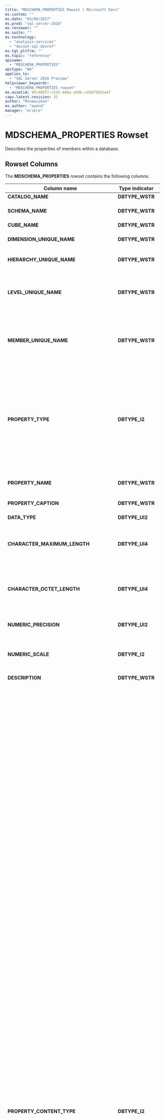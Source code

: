 ```yaml
---
title: "MDSCHEMA_PROPERTIES Rowset | Microsoft Docs"
ms.custom: ""
ms.date: "03/06/2017"
ms.prod: "sql-server-2016"
ms.reviewer: ""
ms.suite: ""
ms.technology: 
  - "analysis-services"
  - "docset-sql-devref"
ms.tgt_pltfrm: ""
ms.topic: "reference"
apiname: 
  - "MDSCHEMA_PROPERTIES"
apitype: "NA"
applies_to: 
  - "SQL Server 2016 Preview"
helpviewer_keywords: 
  - "MDSCHEMA_PROPERTIES rowset"
ms.assetid: 95c480f7-c525-44ba-a59b-cd36f5855a4f
caps.latest.revision: 31
author: "Minewiskan"
ms.author: "owend"
manager: "erikre"
---
```

# MDSCHEMA_PROPERTIES Rowset
  Describes the properties of members within a database.  
  
## Rowset Columns  
 The **MDSCHEMA_PROPERTIES** rowset contains the following columns.  
  
|Column name|Type indicator|Length|Description|  
|-----------------|--------------------|------------|-----------------|  
|**CATALOG_NAME**|**DBTYPE_WSTR**||The name of the database.|  
|**SCHEMA_NAME**|**DBTYPE_WSTR**||The name of the schema to which this property belongs. **NULL** if the provider does not support schemas.|  
|**CUBE_NAME**|**DBTYPE_WSTR**||The name of the cube.|  
|**DIMENSION_UNIQUE_NAME**|**DBTYPE_WSTR**||The unique name of the dimension. For providers that generate unique names by qualification, each component of this name is delimited.|  
|**HIERARCHY_UNIQUE_NAME**|**DBTYPE_WSTR**||The unique name of the hierarchy. For providers that generate unique names by qualification, each component of this name is delimited.|  
|**LEVEL_UNIQUE_NAME**|**DBTYPE_WSTR**||The unique name of the level to which this property belongs. If the provider does not support named levels, it should return the **DIMENSION_UNIQUE_NAME** value for this field. For providers that generate unique names by qualification, each component of this name is delimited.|  
|**MEMBER_UNIQUE_NAME**|**DBTYPE_WSTR**||The unique name of the member to which the property belongs. Used for data stores that do not support named levels or have properties on a member-by-member basis. If the property applies to all members in a level, this column is **NULL**. For providers that generate unique names by qualification, each component of this name is delimited.|  
|**PROPERTY_TYPE**|**DBTYPE_I2**||A bitmap that specifies the type of the property:<br /><br /> **MDPROP_MEMBER** (**1**) identifies a property of a member. This property can be used in the DIMENSION PROPERTIES clause of the SELECT statement.<br /><br /> **MDPROP_CELL** (**2**) identifies a property of a cell. This property can be used in the CELL PROPERTIES clause that occurs at the end of the SELECT statement.<br /><br /> **MDPROP_SYSTEM** (**4**) identifies an internal property.<br /><br /> **MDPROP_BLOB** (**8**) identifies a property which contains a binary large object (blob).|  
|**PROPERTY_NAME**|**DBTYPE_WSTR**||The name of the property. If the key for the property is the same as the name for the property, **PROPERTY_NAME** will be blank.|  
|**PROPERTY_CAPTION**|**DBTYPE_WSTR**||A label or caption associated with the property, used primarily for display purposes. Returns **PROPERTY_NAME** if a caption does not exist.|  
|**DATA_TYPE**|**DBTYPE_UI2**||The data type of the property.|  
|**CHARACTER_MAXIMUM_LENGTH**|**DBTYPE_UI4**||The maximum possible length of the property, if it is a character, binary, or bit type.<br /><br /> Zero indicates there is no defined maximum length.<br /><br /> Returns **NULL** for all other data types.|  
|**CHARACTER_OCTET_LENGTH**|**DBTYPE_UI4**||The maximum possible length (in bytes) of the property, if it is a character or binary type.<br /><br /> Zero indicates there is no defined maximum length.<br /><br /> Returns **NULL** for all other data types.|  
|**NUMERIC_PRECISION**|**DBTYPE_UI2**||The maximum precision of the property, if it is a numeric data type.<br /><br /> Returns **NULL** for all other data types.|  
|**NUMERIC_SCALE**|**DBTYPE_I2**||The number of digits to the right of the decimal point, if it is a **DBTYPE_NUMERIC** or **DBTYPE_DECIMAL** type.<br /><br /> Returns **NULL** for all other data types.|  
|**DESCRIPTION**|**DBTYPE_WSTR**||A human readable description of the property. **NULL** if no description exists.|  
|**PROPERTY_CONTENT_TYPE**|**DBTYPE_I2**||The type of the property. Can be one of the following enumerations:<br /><br /> **MD_PROPTYPE_REGULAR** (**0x00**)<br /><br /> **MD_PROPTYPE_ID** (**0x01**)<br /><br /> **MD_PROPTYPE_RELATION_TO_PARENT** (**0x02**)<br /><br /> **MD_PROPTYPE_ROLLUP_OPERATOR** (**0x03**)<br /><br /> **MD_PROPTYPE_ORG_TITLE** (**0x11**)<br /><br /> **MD_PROPTYPE_CAPTION** (**0x21**)<br /><br /> **MD_PROPTYPE_CAPTION_SHORT** (**0x22**)<br /><br /> **MD_PROPTYPE_CAPTION_DESCRIPTION** (**0x23**)<br /><br /> **MD_PROPTYPE_CAPTION_ABREVIATION** (**0x24**)<br /><br /> **MD_PROPTYPE_WEB_URL** (**0x31**)<br /><br /> **MD_PROPTYPE_WEB_HTML** (**0x32**)<br /><br /> **MD_PROPTYPE_WEB_XML_OR_XSL** (**0x33**)<br /><br /> **MD_PROPTYPE_WEB_MAIL_ALIAS** (**0x34**)<br /><br /> **MD_PROPTYPE_ADDRESS** (**0x41**)<br /><br /> **MD_PROPTYPE_ADDRESS_STREET** (**0x42**)<br /><br /> **MD_PROPTYPE_ADDRESS_HOUSE** (**0x43**)<br /><br /> **MD_PROPTYPE_ADDRESS_CITY** (**0x44**)<br /><br /> **MD_PROPTYPE_ADDRESS_STATE_OR_PROVINCE** (**0x45**)<br /><br /> **MD_PROPTYPE_ADDRESS_ZIP** (**0x46**)<br /><br /> **MD_PROPTYPE_ADDRESS_QUARTER** (**0x47**)<br /><br /> **MD_PROPTYPE_ADDRESS_COUNTRY** (**0x48**)<br /><br /> **MD_PROPTYPE_ADDRESS_BUILDING** (**0x49**)<br /><br /> **MD_PROPTYPE_ADDRESS_ROOM** (**0x4A**)<br /><br /> **MD_PROPTYPE_ADDRESS_FLOOR** (**0x4B**)<br /><br /> **MD_PROPTYPE_ADDRESS_FAX** (**0x4C**)<br /><br /> **MD_PROPTYPE_ADDRESS_PHONE** (**0x4D**)<br /><br /> **MD_PROPTYPE_GEO_CENTROID_X** (**0x61**)<br /><br /> **MD_PROPTYPE_GEO_CENTROID_Y** (**0x62**)<br /><br /> **MD_PROPTYPE_GEO_CENTROID_Z** (**0x63**)<br /><br /> **MD_PROPTYPE_GEO_BOUNDARY_TOP** (**0x64**)<br /><br /> **MD_PROPTYPE_GEO_BOUNDARY_LEFT** (**0x65**)<br /><br /> **MD_PROPTYPE_GEO_BOUNDARY_BOTTOM** (**0x66**)<br /><br /> **MD_PROPTYPE_GEO_BOUNDARY_RIGHT** (**0x67**)<br /><br /> **MD_PROPTYPE_GEO_BOUNDARY_FRONT** (**0x68**)<br /><br /> **MD_PROPTYPE_GEO_BOUNDARY_REAR** (**0x69**)<br /><br /> **MD_PROPTYPE_GEO_BOUNDARY_POLYGON** (**0x6A**)<br /><br /> **MD_PROPTYPE_PHYSICAL_SIZE** (**0x71**)<br /><br /> **MD_PROPTYPE_PHYSICAL_COLOR** (**0x72**)<br /><br /> **MD_PROPTYPE_PHYSICAL_WEIGHT** (**0x73**)<br /><br /> **MD_PROPTYPE_PHYSICAL_HEIGHT** (**0x74**)<br /><br /> **MD_PROPTYPE_PHYSICAL_WIDTH** (**0x75**)<br /><br /> **MD_PROPTYPE_PHYSICAL_DEPTH** (**0x76**)<br /><br /> **MD_PROPTYPE_PHYSICAL_VOLUME** (**0x77**)<br /><br /> **MD_PROPTYPE_PHYSICAL_DENSITY** (**0x78**)<br /><br /> **MD_PROPTYPE_PERSON_FULL_NAME** (**0x82**)<br /><br /> **MD_PROPTYPE_PERSON_FIRST_NAME** (**0x83**)<br /><br /> **MD_PROPTYPE_PERSON_LAST_NAME** (**0x84**)<br /><br /> **MD_PROPTYPE_PERSON_MIDDLE_NAME** (**0x85**)<br /><br /> **MD_PROPTYPE_PERSON_DEMOGRAPHIC** (**0x86**)<br /><br /> **MD_PROPTYPE_PERSON_CONTACT** (**0x87**)<br /><br /> **MD_PROPTYPE_QTY_RANGE_LOW** (**0x91**)<br /><br /> **MD_PROPTYPE_QTY_RANGE_HIGH** (**0x92**)<br /><br /> **MD_PROPTYPE_FORMATTING_COLOR** (**0xA1**)<br /><br /> **MD_PROPTYPE_FORMATTING_ORDER** (**0xA2**)<br /><br /> **MD_PROPTYPE_FORMATTING_FONT** (**0xA3**)<br /><br /> **MD_PROPTYPE_FORMATTING_FONT_EFFECTS** (**0xA4**)<br /><br /> **MD_PROPTYPE_FORMATTING_FONT_SIZE** (**0xA5**)<br /><br /> **MD_PROPTYPE_FORMATTING_SUB_TOTAL** (**0xA6**)<br /><br /> **MD_PROPTYPE_DATE** (**0xB1**)<br /><br /> **MD_PROPTYPE_DATE_START** (**0xB2**)<br /><br /> **MD_PROPTYPE_DATE_ENDED** (**0xB3**)<br /><br /> **MD_PROPTYPE_DATE_CANCELED** (**0xB4**)<br /><br /> **MD_PROPTYPE_DATE_MODIFIED** (**0xB5**)<br /><br /> **MD_PROPTYPE_DATE_DURATION** (**0xB6**)<br /><br /> **MD_PROPTYPE_VERSION** (**0xC1**)|  
|**SQL_COLUMN_NAME**|**DBTYPE_WSTR**||The name of the property used in SQL queries from the cube dimension or database dDimension.|  
|**LANGUAGE**|**DBTYPE_UI2**||The translation expressed as an **LCID**. Only valid for property translations.|  
|**PROPERTY_ORIGIN**|**DBTYPE_UI2**||Identifies the type of hierarchy that the property applies to:<br /><br /> **MD_USER_DEFINED** (**1**) indicates the property is on a user defined hierarchy<br /><br /> **MD_SYSTEM_ENABLED** (**2**) indicates the property is on an attribute hierarchy<br /><br /> **MD_SYSTEM_DISABLED** (**4**) indicates the property is on an attribute hierarchy that is not enabled.|  
|**PROPERTY_ATTRIBUTE_HIERARCHY_NAME**|**DBTYPE_WSTR**||The name of the attribute hierarchy sourcing this property.|  
|**PROPERTY_CARDINALITY**|**DBTYPE_WSTR**||The cardinality of the property. Possible values include the following strings:<br /><br /> **ONE**<br /><br /> **MANY**|  
|**MIME_TYPE**|**DBTYPE_WSTR**||The mime type for binary large objects (BLOBs).|  
|**PROPERTY_IS_VISIBLE**|**DBTYPE_BOOL**||A Boolean that indicates whether the property is visible.<br /><br /> **TRUE** if the property is visible; otherwise, **FALSE**.|  
  
 This schema rowset is not sorted.  
  
## Restriction Columns  
 The **MDSCHEMA_PROPERTIES** rowset can be restricted on the columns listed in the following table.  
  
|Column name|Type indicator|Restriction State|  
|-----------------|--------------------|-----------------------|  
|**CATALOG_NAME**|**DBTYPE_WSTR**|Mandatory|  
|**SCHEMA_NAME**|**DBTYPE_WSTR**|Optional|  
|**CUBE_NAME**|**DBTYPE_WSTR**|Optional|  
|**DIMENSION_UNIQUE_NAME**|**DBTYPE_WSTR**|Optional|  
|**HIERARCHY_UNIQUE_NAME**|**DBTYPE_WSTR**|Optional|  
|**LEVEL_UNIQUE_NAME**|**DBTYPE_WSTR**|Optional|  
|**MEMBER_UNIQUE_NAME**|**DBTYPE_WSTR**|Optional|  
|**PROPERTY_TYPE**|**DBTYPE_I2**|Optional|  
|**PROPERTY_NAME**|**DBTYPE_WSTR**|Optional|  
|**PROPERTY_CONTENT_TYPE**|**DBTYPE_I2**|(Optional) A default restriction is in place on **MDPROP_MEMBER** OR **MDPROP_CELL**.|  
|**PROPERTY_ORIGIN**|**DBTYPE_UI2**|(Optional) A default restriction is in place on **MD_USER_DEFINED** OR **MD_SYSTEM_ENABLED**.|  
|**CUBE_SOURCE**|**DBTYPE_UI2**|(Optional) Default restriction is a value of 1.  A bitmap with one of the following valid values:<br /><br /> 1 CUBE<br /><br /> 2 DIMENSION|  
|**PROPERTY_VISIBILITY**|**DBTYPE_UI2**|(Optional) Default restriction is a value of 1. A bitmap with one of the following valid values:<br /><br /> 1 Visible<br /><br /> 2 Not visible|  
  
## See Also  
 [OLE DB for OLAP Schema Rowsets](../../../analysis-services/schema-rowsets/ole-db-olap/ole-db-for-olap-schema-rowsets.md)  
  
  